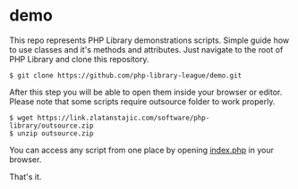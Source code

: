 # demo
This repo represents PHP Library demonstrations scripts. Simple guide how to use classes and it's methods and attributes. Just navigate to the root of PHP Library and clone this repository.

```
$ git clone https://github.com/php-library-league/demo.git
```

After this step you will be able to open them inside your browser or editor. Please note that some scripts require outsource folder to work properly.

```
$ wget https://link.zlatanstajic.com/software/php-library/outsource.zip
$ unzip outsource.zip
```

You can access any script from one place by opening [index.php] in your browser.

That's it.

[index.php]: https://github.com/php-library-league/demo/blob/master/index.php
